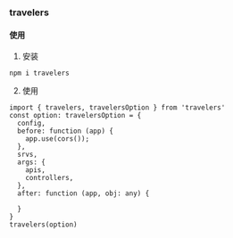 
### travelers

#### 使用
1. 安装
```
npm i travelers
```
2. 使用
```
import { travelers, travelersOption } from 'travelers'
const option: travelersOption = {
  config,
  before: function (app) {
    app.use(cors());
  },
  srvs,
  args: {
    apis,
    controllers,
  },
  after: function (app, obj: any) {

  }
}
travelers(option)
```



